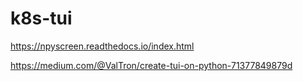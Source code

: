 # k8s-tui


https://npyscreen.readthedocs.io/index.html

https://medium.com/@ValTron/create-tui-on-python-71377849879d

